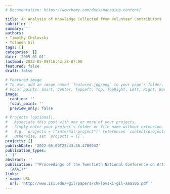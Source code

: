 ```yaml
---
# Documentation: https://wowchemy.com/docs/managing-content/

title: An Analysis of Knowledge Collected from Volunteer Contributors
subtitle: ''
summary: ''
authors:
- Timothy Chklovski
- Yolanda Gil
tags: []
categories: []
date: '2005-01-01'
lastmod: 2022-05-09T16:43:38-07:00
featured: false
draft: false

# Featured image
# To use, add an image named `featured.jpg/png` to your page's folder.
# Focal points: Smart, Center, TopLeft, Top, TopRight, Left, Right, BottomLeft, Bottom, BottomRight.
image:
  caption: ''
  focal_point: ''
  preview_only: false

# Projects (optional).
#   Associate this post with one or more of your projects.
#   Simply enter your project's folder or file name without extension.
#   E.g. `projects = ["internal-project"]` references `content/project/deep-learning/index.md`.
#   Otherwise, set `projects = []`.
projects: []
publishDate: '2022-05-09T23:43:36.470694Z'
publication_types:
- '1'
abstract: ''
publication: '*Proceedings of the Twentieth National Conference on Artificial Intelligence
  (AAAI)*'
links:
- name: URL
  url: 'http://www.isi.edu/~gil/papers/chklovski-gil-aaai05.pdf '
---
```

